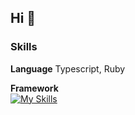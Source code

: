 ## Hi 👋

### Skills
**Language**  Typescript, Ruby

**Framework**
<br>
[![My Skills](https://skillicons.dev/icons?i=react,nextjs,nodejs,rails&theme=light)](https://skillicons.dev)

